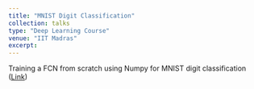 ```yaml
---
title: "MNIST Digit Classification"
collection: talks
type: "Deep Learning Course"
venue: "IIT Madras"
excerpt: 
---
```


Training a FCN from scratch using Numpy for MNIST digit classification ([Link](https://github.com/anshulbshah/Fully-Connected-Network-without-using-DL-Libraries))
